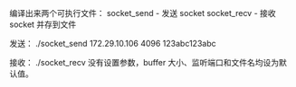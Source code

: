 编译出来两个可执行文件：
socket_send - 发送 socket
socket_recv - 接收 socket 并存到文件


发送：
./socket_send 172.29.10.106 4096 123abc123abc 

接收：
./socket_recv
没有设置参数，buffer 大小、监听端口和文件名均设为默认值。



